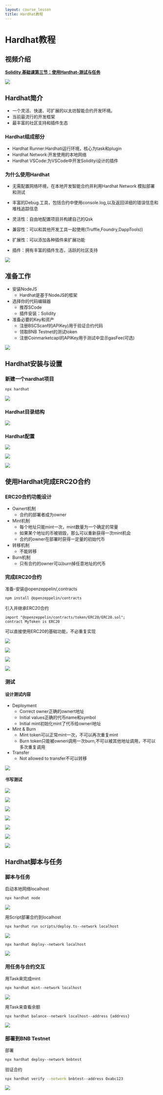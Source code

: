```yaml
---
layout: course_lesson
title: Hardhat教程
---
```


# Hardhat教程

## 视频介绍

**[Solidity 基础课第三节：使用Hardhat-测试与任务](https://www.bilibili.com/video/BV1jy4y1K7Tj/?share_source=copy_web&vd_source=06d5516ee4f517472270277cac88fae0)**

![](./attachment/image-20241008204626295.png)

## Hardhat简介

- 一个灵活、快速、可扩展的以太坊智能合约开发环境。
- 当前最流行的开发框架
- 最丰富的社区支持和插件生态

### Hardhat组成部分

- Hardhat Runner:Hardhati运行环境，核心为task和plugin
- Hardhat Network:开发使用的本地网络
- Hardhat VSCode:为VSCode中开发Solidityi设计的插件

### 为什么使用Hardhat

- 无需配置网络环境，在本地开发智能合约并利用Hardhat Network 模拟部署和测试
- 丰富的Debug.工具，包括合约中使用console.log,以及返回详细的错误信息和堆栈追踪信息

- 灵活性：自由地配置项目并构建自己的Qsk
- 兼容性：可以和其他开发工具一起使用(Truffle,Foundry,DappTools))

- 扩展性：可以添加各种插件来扩展功能
- 插件：拥有丰富的插件生态，活跃的社区支持

![](attachment/Hardhat与Remix对比.png)

## 准备工作

- 安装NodeJS
  - Hardhat是基于NodeJS的框架
- 选择你的代码编辑器
  - 推荐SCode
  - 插件安装：Solidity 
- 准备必要的Key和资产
  - 注册BSCScanf的APIKey)用于验证合约代码
  - 领取BNB Testnet的测试token
  - 注册Coinmarketcapl的APIKey用于测试中显示gasFee(可选)

![](./attachment/image-20241008210009949.png)

## Hardhat安装与设置

### 新建一个nardhat项目

```sh
npx hardhat
```

![](./attachment/image-20241008210226679.png)

### Hardhat目录结构

![](./attachment/image-20241008210319720.png)

### Hardhat配置

![](./attachment/image-20241008210455918.png)

![](./attachment/image-20241008210855082.png)

![](./attachment/image-20241008211058438.png)

## 使用Hardhat完成ERC2O合约

### ERC20合约功能设计

- Ownert机制
  - 合约的部署者成为owner 
- Mint机制
  - 每个地址只能mint一次，mint数量为一个确定的常量
  - 如果某个地址的币被销毁，那么可以重新获得一次mint机会
  - 合约的owner在部署时获得一定量的初始代币
- 转移机制
  - 不能转移
- Burn机制
  - 只有合约的owner可以burn掉任意地址的代币

### 完成ERC20合约

准备-安装@openzeppelin/,contracts

```sh
npm install @openzeppelin/contracts 
```

引入并继承ERC20合约

```solidity
import "@openzeppelin/contracts/token/ERC20/ERC20.sol";
contract MyToken is ERC20
```

可以直接使用ERC20的基础功能，不必重复实现

![](./attachment/image-20241008212011528.png)

![](./attachment/image-20241008212133975.png)

![](./attachment/image-20241008212203652.png)

![](./attachment/image-20241008212226319.png)

### 测试

#### 设计测试内容

- Deployment
  - Correct owner正确的ownert地址
  - Initial values正确的代币name和symbol
  - Initial mint初始化mint了代币给owneri地址
- Mint & Burn
  - Mint token可以正常mint一次，不可以再次重复mint
  - Burn token只能被owneri调用一次burn,不可以被其他地址调用，不可以多次重复调用
- Transfer
  - Not allowed to transfer不可以转移

![](./attachment/image-20241008212812393.png)

#### 书写测试

![](./attachment/image-20241008212943758.png)

![](./attachment/image-20241008213409161.png)

![](./attachment/image-20241008213730611.png)

![](attachment/image-20241008213819995.png)

![](./attachment/image-20241008214220047.png)

![](./attachment/image-20241008214348576.png)

![](attachment/image-20241008214431884.png)

## Hardhat脚本与任务

### 脚本与任务

启动本地网络localhost

```sh
npx hardhat node
```

![](./attachment/image-20241008214806452.png)

用Script部署合约到localhost

```sh
npx hardhat run scripts/deploy.ts--network localhost
```

![](./attachment/image-20241008214922422.png)

```sh
npx hardhat deploy--network localhost
```

![](./attachment/image-20241008215146178.png)

### 用任务与合约交互

用Task来完成mint

```sh
npx hardhat mint--network localhost
```

![](./attachment/image-20241008215525202.png)

用Task来查看余额

```sh
npx hardhat balance--network localhost--address {address}
```

![](./attachment/image-20241008215712781.png)

### 部署到BNB Testnet

部署

```sh
npx hardhat deploy--network bnbtest
```

验证合约

```sh
npx hardhat verify --network bnbtest--address Oxabc123
```

![](./attachment/image-20241008215831441.png)